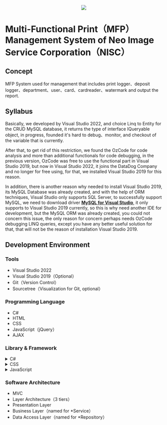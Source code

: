 <p align="center">
  <img src="https://user-images.githubusercontent.com/41913354/236693432-3cf9e469-3c25-4630-a1a2-a9ac6057d57e.png" />
</p>

# Multi-Functional Print（MFP） Management System of Neo Image Service Corporation（NISC）
## Concept

MFP System used for management that includes print logger、deposit logger、department、user、card、cardreader、watermark and output the report.

## Syllabus

Basically, we developed by Visual Studio 2022, and choice Linq to Entity for the CRUD MySQL database, it returns the type of interface IQueryable object, in progress, founded it's hard to debug、monitor, and checkout of the variable that is currently.

After that, to get rid of this restriction, we found the OzCode for code analysis and more than additional functionals for code debugging, in the previous version, OzCode was free to use the functional part in Visual Studio 2019, but now in Visual Studio 2022, it joins the DataDog Company and no longer for free using, for that, we installed Visual Studio 2019 for this reason.

In addition, there is another reason why needed to install Visual Studio 2019, its MySQL Database was already created, and with the help of ORM techniques, Visual Studio only supports SQL Server, to successfully support MySQL, we need to download driver [**MySQL for Visual Studio**][1], it only supports to Visual Studio 2019 currently, so this is why need another IDE for development, but the MySQL ORM was already created, you could not concern this issue, the only reason for concern perhaps needs OzCode debugging LINQ queries, except you have any better useful solution for that, that will not be the reason of installation Visual Studio 2019.

## Development Environment

### Tools

- Visual Studio 2022
- Visual Studio 2019（Optional）
- Git（Version Control）
- Sourcetree（Visualization for Git, optional）

### Programming Language

- C#
- HTML
- CSS
- JavaScript（jQuery）
- AJAX

### Library & Framework

<details>
  <summary>C#</summary>
  
   - ASP.NET MVC
   - Entity Framework v6.4.4 
   - AutoMapper v10.1.1（latest for current EF） 
   - EntityFramework.DynamicLinq v1.3.2 
   - MySal.Data v8.0.32.1 
   - MySql.Data.EntityFramework v8.0.32 
</details>

<details>
  <summary>CSS</summary>
  
  - Bootstrap v5.2
  - Animate.css v4.1.1（Optional）
</details>

<details>
  <summary>JavaScript</summary>
  
  - jQuery v3.4.1
  - jQuery DataTables v1.13.4
  - jQuery DataRangePicker v3.0.5
  - SweetAlert2 v11.7.3
  - Font Awesome v6.4.0
</details>

### Software Architecture

- MVC
- Layer Architecture（3 tiers）
- Presentation Layer
- Business Layer（named for \*Service）
- Data Access Layer（named for \*Repository）

[1]: https://downloads.mysql.com/archives/visualstudio/
